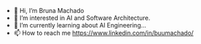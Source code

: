 - 👋 Hi, I’m Bruna Machado
- 👀 I’m interested in AI and Software Architecture.
- 🌱 I’m currently learning about AI Engineering...
- 📫 How to reach me https://www.linkedin.com/in/buumachado/

<!---
buumachado/buumachado is a ✨ special ✨ repository because its `README.md` (this file) appears on your GitHub profile.
You can click the Preview link to take a look at your changes.
--->
